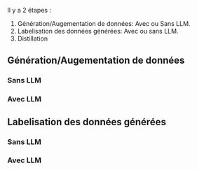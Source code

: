 
Il y a 2 étapes : 


1. Génération/Augementation de données: Avec ou Sans LLM.
2. Labelisation des données générées: Avec ou sans LLM.
3. Distillation
## Génération/Augementation de données
### Sans LLM
### Avec LLM

## Labelisation des données générées
### Sans LLM
### Avec LLM
